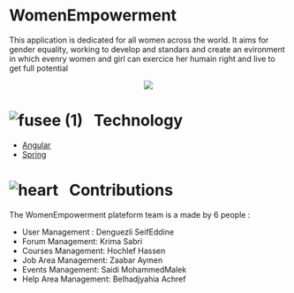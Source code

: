 # WomenEmpowerment
This application is dedicated for all women across the world. It aims for gender equality, working to develop and standars and create an evironment in which evenry women and girl can exercice her humain right and live to get full potential

<p align="center">
<img src="https://user-images.githubusercontent.com/73201973/155884051-11c6ff50-bef9-4d13-816b-e265703f3c16.jpg" />
</p>

# ![fusee (1)](https://user-images.githubusercontent.com/73201973/155882989-1e9acd8d-9f45-4f90-927f-d93fed3870ee.png) &nbsp; Technology
* [Angular](https://angular.io/)
* [Spring](https://spring.io/)

# ![heart](https://user-images.githubusercontent.com/73201973/155883138-3735bee3-0b6b-449a-8e96-0fa57b15a253.png) &nbsp; Contributions
The WomenEmpowerment plateform team is a made by 6 people :
* User Management : Denguezli SeifEddine
* Forum Management: Krima Sabri
* Courses Management: Hochlef Hassen
* Job Area Management: Zaabar Aymen
* Events Management: Saidi MohammedMalek
* Help Area Management: Belhadjyahia Achref
